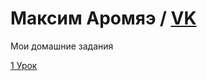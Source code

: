 

# Максим Аромяэ / [VK](https://vk.com/m.aromae)
Мои домашние задания


[1 Урок](https://yadi.sk/d/BXXkvnx53MzR6W)

